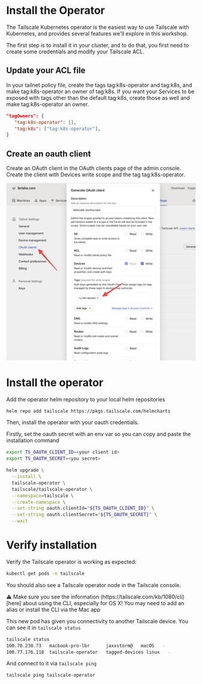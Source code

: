 # Install the Operator

The Tailscale Kubernetes operator is the easiest way to use Tailscale with Kubernetes, and provides several features we'll explore in this workshop.

The first step is to install it in your cluster, and to do that, you first need to create some credentials and modify your Tailscale ACL.

## Update your ACL file

In your tailnet policy file, create the tags tag:k8s-operator and tag:k8s, and make tag:k8s-operator an owner of tag:k8s. If you want your Services to be exposed with tags other than the default tag:k8s, create those as well and make tag:k8s-operator an owner.

```json
"tagOwners": {
   "tag:k8s-operator": [],
   "tag:k8s": ["tag:k8s-operator"],
}
```

## Create an oauth client

Create an OAuth client in the OAuth clients page of the admin console. Create the client with Devices write scope and the tag tag:k8s-operator.

![oauth](./img/oauth.png)


# Install the operator

Add the operator helm repository to your local helm repositories

```bash
helm repo add tailscale https://pkgs.tailscale.com/helmcharts
```

Then, install the operator with your oauth credentials.

Firstly, set the oauth secret with an env var so you can copy and paste the installation command

```bash
export TS_OAUTH_CLIENT_ID=<your client id>
export TS_OAUTH_SECRET=<you secret>
```

```bash
helm upgrade \
  --install \
  tailscale-operator \
  tailscale/tailscale-operator \
  --namespace=tailscale \
  --create-namespace \
  --set-string oauth.clientId="${TS_OAUTH_CLIENT_ID}" \
  --set-string oauth.clientSecret="${TS_OAUTH_SECRET}" \
  --wait
```

# Verify installation

Verify the Tailscale operator is working as expected:

```bash
kubectl get pods -n tailscale
```

You should also see a Tailscale operator node in the Tailscale console.


<div class="alert-note">
  ⚠️ Make sure you see the information (https://tailscale.com/kb/1080/cli)[here] about using the CLI, especially for OS X! You may need to add an alias or install the CLI via the Mac app
</div>

This new pod has given you connectivity to another Tailscale device. You can see it in `tailscale status`

```bash
tailscale status
100.70.230.73   macbook-pro-lbr      jaxxstorm@   macOS   -
100.77.176.118  tailscale-operator   tagged-devices linux   -
```

And connect to it via `tailscale ping`

```bash
tailscale ping tailscale-operator
```